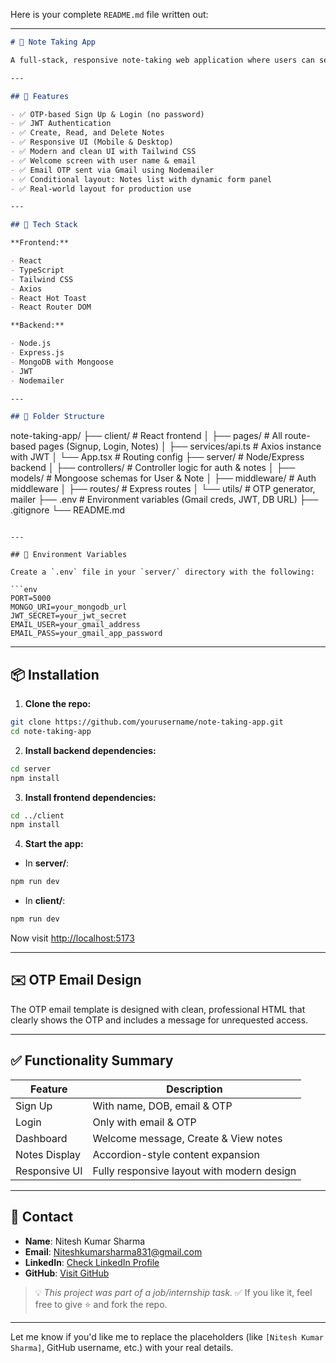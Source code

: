 Here is your complete `README.md` file written out:

---

```markdown
# 📝 Note Taking App

A full-stack, responsive note-taking web application where users can securely register or log in using OTP (email only, no password), create personal notes, and manage them with a sleek user interface.

---

## 🚀 Features

- ✅ OTP-based Sign Up & Login (no password)
- ✅ JWT Authentication
- ✅ Create, Read, and Delete Notes
- ✅ Responsive UI (Mobile & Desktop)
- ✅ Modern and clean UI with Tailwind CSS
- ✅ Welcome screen with user name & email
- ✅ Email OTP sent via Gmail using Nodemailer
- ✅ Conditional layout: Notes list with dynamic form panel
- ✅ Real-world layout for production use

---

## 🧾 Tech Stack

**Frontend:**

- React
- TypeScript
- Tailwind CSS
- Axios
- React Hot Toast
- React Router DOM

**Backend:**

- Node.js
- Express.js
- MongoDB with Mongoose
- JWT
- Nodemailer

---

## 📁 Folder Structure

```

note-taking-app/
├── client/                  # React frontend
│   ├── pages/               # All route-based pages (Signup, Login, Notes)
│   ├── services/api.ts      # Axios instance with JWT
│   └── App.tsx              # Routing config
├── server/                  # Node/Express backend
│   ├── controllers/         # Controller logic for auth & notes
│   ├── models/              # Mongoose schemas for User & Note
│   ├── middleware/          # Auth middleware
│   ├── routes/              # Express routes
│   └── utils/               # OTP generator, mailer
├── .env                     # Environment variables (Gmail creds, JWT, DB URL)
├── .gitignore
└── README.md

````

---

## 🔐 Environment Variables

Create a `.env` file in your `server/` directory with the following:

```env
PORT=5000
MONGO_URI=your_mongodb_url
JWT_SECRET=your_jwt_secret
EMAIL_USER=your_gmail_address
EMAIL_PASS=your_gmail_app_password
````

---

## 📦 Installation

1. **Clone the repo:**

```bash
git clone https://github.com/yourusername/note-taking-app.git
cd note-taking-app
```

2. **Install backend dependencies:**

```bash
cd server
npm install
```

3. **Install frontend dependencies:**

```bash
cd ../client
npm install
```

4. **Start the app:**

* In **server/**:

```bash
npm run dev
```

* In **client/**:

```bash
npm run dev
```

Now visit [http://localhost:5173](http://localhost:5173)

---

## ✉️ OTP Email Design

The OTP email template is designed with clean, professional HTML that clearly shows the OTP and includes a message for unrequested access.

---

## ✅ Functionality Summary

| Feature       | Description                                |
| ------------- | ------------------------------------------ |
| Sign Up       | With name, DOB, email & OTP                |
| Login         | Only with email & OTP                      |
| Dashboard     | Welcome message, Create & View notes       |
| Notes Display | Accordion-style content expansion          |
| Responsive UI | Fully responsive layout with modern design |

---

## 📧 Contact

* **Name**: Nitesh Kumar Sharma
* **Email**: [Niteshkumarsharma831@gmail.com](mailto:niteshkumarsharma831@gmail.com)
* **LinkedIn**: [Check LinkedIn Profile](https://www.linkedin.com/in/nitesh-kumar-sharma-2894a1185/)
* **GitHub**: [Visit GitHub](https://github.com/Niteshsharma831)

> 💡 *This project was part of a job/internship task.*
> ✅ If you like it, feel free to give ⭐ and fork the repo.

---


Let me know if you'd like me to replace the placeholders (like `[Nitesh Kumar Sharma]`, GitHub username, etc.) with your real details.
```

